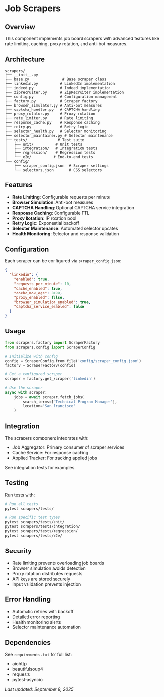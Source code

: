 # Job Scrapers

## Overview
This component implements job board scrapers with advanced features like rate limiting, caching, proxy rotation, and anti-bot measures.

## Architecture
```
scrapers/
├── __init__.py
├── base.py               # Base scraper class
├── linkedin.py          # LinkedIn implementation
├── indeed.py            # Indeed implementation
├── ziprecruiter.py      # ZipRecruiter implementation
├── config.py            # Configuration management
├── factory.py           # Scraper factory
├── browser_simulator.py # Anti-bot measures
├── captcha_handler.py   # CAPTCHA handling
├── proxy_rotator.py     # Proxy rotation
├── rate_limiter.py      # Rate limiting
├── response_cache.py    # Response caching
├── retry.py             # Retry logic
├── selector_health.py   # Selector monitoring
├── selector_maintainer.py # Selector maintenance
├── tests/              # Test suite
│   ├── unit/          # Unit tests
│   ├── integration/   # Integration tests
│   ├── regression/    # Regression tests
│   └── e2e/          # End-to-end tests
└── config/
    ├── scraper_config.json  # Scraper settings
    └── selectors.json       # CSS selectors
```

## Features
- **Rate Limiting**: Configurable requests per minute
- **Browser Simulation**: Anti-bot measures
- **CAPTCHA Handling**: Optional CAPTCHA service integration
- **Response Caching**: Configurable TTL
- **Proxy Rotation**: IP rotation pool
- **Retry Logic**: Exponential backoff
- **Selector Maintenance**: Automated selector updates
- **Health Monitoring**: Selector and response validation

## Configuration
Each scraper can be configured via `scraper_config.json`:
```json
{
  "linkedin": {
    "enabled": true,
    "requests_per_minute": 10,
    "cache_enabled": true,
    "cache_max_age": 3600,
    "proxy_enabled": false,
    "browser_simulation_enabled": true,
    "captcha_service_enabled": false
  }
}
```

## Usage
```python
from scrapers.factory import ScraperFactory
from scrapers.config import ScraperConfig

# Initialize with config
config = ScraperConfig.from_file('config/scraper_config.json')
factory = ScraperFactory(config)

# Get a configured scraper
scraper = factory.get_scraper('linkedin')

# Use the scraper
async with scraper:
    jobs = await scraper.fetch_jobs(
        search_terms=['Technical Program Manager'],
        location='San Francisco'
    )
```

## Integration
The scrapers component integrates with:
- Job Aggregator: Primary consumer of scraper services
- Cache Service: For response caching
- Applied Tracker: For tracking applied jobs

See integration tests for examples.

## Testing
Run tests with:
```bash
# Run all tests
pytest scrapers/tests/

# Run specific test types
pytest scrapers/tests/unit/
pytest scrapers/tests/integration/
pytest scrapers/tests/regression/
pytest scrapers/tests/e2e/
```

## Security
- Rate limiting prevents overloading job boards
- Browser simulation avoids detection
- Proxy rotation distributes requests
- API keys are stored securely
- Input validation prevents injection

## Error Handling
- Automatic retries with backoff
- Detailed error reporting
- Health monitoring alerts
- Selector maintenance automation

## Dependencies
See `requirements.txt` for full list:
- aiohttp
- beautifulsoup4
- requests
- pytest-asyncio

_Last updated: September 9, 2025_
